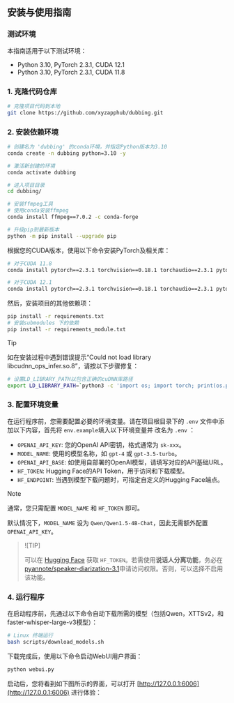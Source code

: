 ## 安装与使用指南

### 测试环境

本指南适用于以下测试环境：

- Python 3.10, PyTorch 2.3.1, CUDA 12.1
- Python 3.10, PyTorch 2.3.1, CUDA 11.8


### 1. 克隆代码仓库

```bash
# 克隆项目代码到本地
git clone https://github.com/xyzapphub/dubbing.git
```

### 2. 安装依赖环境

```bash
# 创建名为 'dubbing' 的conda环境，并指定Python版本为3.10
conda create -n dubbing python=3.10 -y

# 激活新创建的环境
conda activate dubbing

# 进入项目目录
cd dubbing/

# 安装ffmpeg工具
# 使用conda安装ffmpeg
conda install ffmpeg==7.0.2 -c conda-forge

# 升级pip到最新版本
python -m pip install --upgrade pip
```

根据您的CUDA版本，使用以下命令安装PyTorch及相关库：

```bash
# 对于CUDA 11.8
conda install pytorch==2.3.1 torchvision==0.18.1 torchaudio==2.3.1 pytorch-cuda=11.8 -c pytorch -c nvidia

# 对于CUDA 12.1
conda install pytorch==2.3.1 torchvision==0.18.1 torchaudio==2.3.1 pytorch-cuda=12.1 -c pytorch -c nvidia
```



然后，安装项目的其他依赖项：

```bash
pip install -r requirements.txt
# 安装submodules 下的依赖
pip install -r requirements_module.txt
```

> [!TIP]
>
> 如在安装过程中遇到错误提示“Could not load library libcudnn_ops_infer.so.8”，请按以下步骤修复：
>
> ```bash
> # 设置LD_LIBRARY_PATH以包含正确的cuDNN库路径
> export LD_LIBRARY_PATH=`python3 -c 'import os; import torch; print(os.path.dirname(os.path.dirname(torch.__file__)) +"/nvidia/cudnn/lib")'`:$LD_LIBRARY_PATH
> ```

### 3. 配置环境变量

在运行程序前，您需要配置必要的环境变量。请在项目根目录下的 `.env` 文件中添加以下内容，首先将 `env.example`填入以下环境变量并 改名为 `.env` ：

- `OPENAI_API_KEY`: 您的OpenAI API密钥，格式通常为 `sk-xxx`。
- `MODEL_NAME`: 使用的模型名称，如 `gpt-4` 或 `gpt-3.5-turbo`。
- `OPENAI_API_BASE`: 如使用自部署的OpenAI模型，请填写对应的API基础URL。
- `HF_TOKEN`: Hugging Face的API Token，用于访问和下载模型。
- `HF_ENDPOINT`: 当遇到模型下载问题时，可指定自定义的Hugging Face端点。

> [!NOTE]
>
> 通常，您只需配置 `MODEL_NAME` 和 `HF_TOKEN` 即可。
>
> 默认情况下，`MODEL_NAME` 设为 `Qwen/Qwen1.5-4B-Chat`，因此无需额外配置 `OPENAI_API_KEY`。

> ![TIP]
>
> 可以在 [Hugging Face](https://huggingface.co/settings/tokens) 获取 `HF_TOKEN`。若需使用**说话人分离功能**，务必在[pyannote/speaker-diarization-3.1](https://huggingface.co/pyannote/speaker-diarization-3.1)申请访问权限。否则，可以选择不启用该功能。

### 4. 运行程序

在启动程序前，先通过以下命令自动下载所需的模型（包括Qwen，XTTSv2，和faster-whisper-large-v3模型）：

```bash
# Linux 终端运行
bash scripts/download_models.sh

```


下载完成后，使用以下命令启动WebUI用户界面：

```bash
python webui.py
```

启动后，您将看到如下图所示的界面，可以打开 [http://127.0.0.1:6006](http://127.0.0.1:6006) 进行体验：

